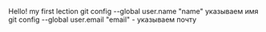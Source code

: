 Hello! my first lection 
git config --global user.name "name" указываем имя
git config --global user.email "email" - указываем почту